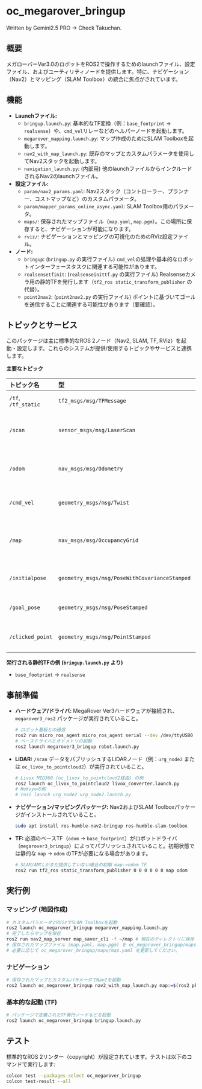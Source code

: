 # oc_megarover_bringup
Written by Gemini2.5 PRO → Check Takuchan.
## 概要

メガローバーVer3.0のロボットをROS2で操作するためのlaunchファイル、設定ファイル、およびユーティリティノードを提供します。特に、ナビゲーション（Nav2）とマッピング（SLAM Toolbox）の統合に焦点がされています。

## 機能

-   **Launchファイル:**
    -   `bringup.launch.py`: 基本的なTF変換（例：`base_footprint` -> `realsense`）や、`cmd_vel`リレーなどのヘルパーノードを起動します。
    -   `megarover_mapping.launch.py`: マップ作成のためにSLAM Toolboxを起動します。
    -   `nav2_with_map_launch.py`: 既存のマップとカスタムパラメータを使用してNav2スタックを起動します。
    -   `navigation_launch.py`: (内部用) 他のlaunchファイルからインクルードされるNav2のlaunchファイル。
-   **設定ファイル:**
    -   `param/nav2_params.yaml`: Nav2スタック（コントローラー、プランナー、コストマップなど）のカスタムパラメータ。
    -   `param/mapper_params_online_async.yaml`: SLAM Toolbox用のパラメータ。
    -   `maps/`: 保存されたマップファイル（`map.yaml`, `map.pgm`）。この場所に保存すると、ナビゲーションが可能になります。
    -   `rviz/`: ナビゲーションとマッピングの可視化のためのRViz設定ファイル。
-   **ノード:**
    -   `bringup`: (`bringup.py` の実行ファイル) `cmd_vel`の処理や基本的なロボットインターフェースタスクに関連する可能性があります。
    -   `realsensetfinit`: (`realsenseinittf.py` の実行ファイル) Realsenseカメラ用の静的TFを発行します（`tf2_ros static_transform_publisher` の代替）。
    -   `point2nav2`: (`point2nav2.py` の実行ファイル) ポイントに基づいてゴールを送信することに関連する可能性があります（要確認）。

## トピックとサービス

このパッケージは主に標準的なROS 2ノード（Nav2, SLAM, TF, RViz）を起動・設定します。これらのシステムが提供/使用するトピックやサービスと連携します。

**主要なトピック**

| トピック名        | 型                                           | 説明                               |
| :---------------- | :------------------------------------------- | :--------------------------------- |
| `/tf`, `/tf_static` | `tf2_msgs/msg/TFMessage`                     | 座標変換情報                       |
| `/scan`           | `sensor_msgs/msg/LaserScan`                  | SLAMおよびNav2コストマップの入力   |
| `/odom`           | `nav_msgs/msg/Odometry`                      | ロボットベースからのオドメトリ情報 |
| `/cmd_vel`        | `geometry_msgs/msg/Twist`                    | ロボットベースへの速度指令         |
| `/map`            | `nav_msgs/msg/OccupancyGrid`                 | SLAMまたはmap_serverからの地図データ |
| `/initialpose`    | `geometry_msgs/msg/PoseWithCovarianceStamped` | ロボットの初期姿勢設定             |
| `/goal_pose`      | `geometry_msgs/msg/PoseStamped`              | ナビゲーションゴールの送信         |
| `/clicked_point`  | `geometry_msgs/msg/PointStamped`             | RVizでクリックされた点             |

**発行される静的TFの例 (`bringup.launch.py` より)**

-   `base_footprint` -> `realsense`

## 事前準備

-   **ハードウェア/ドライバ:** MegaRover Ver3ハードウェアが接続され、`megarover3_ros2` パッケージが実行されていること。
    ```bash
    # ロボット基板との通信
    ros2 run micro_ros_agent micro_ros_agent serial --dev /dev/ttyUSB0 -v4
    # ベースドライバとオドメトリの起動
    ros2 launch megarover3_bringup robot.launch.py
    ```
-   **LiDAR:** `/scan` データをパブリッシュするLiDARノード（例：`urg_node2` または `oc_livox_to_pointcloud2`）が実行されていること。
    ```bash
    # Livox MID360 (oc_livox_to_pointcloud2経由) の例
    ros2 launch oc_livox_to_pointcloud2 livox_converter.launch.py
    # Hokuyoの例
    # ros2 launch urg_node2 urg_node2.launch.py
    ```
-   **ナビゲーション/マッピングパッケージ:** Nav2およびSLAM Toolboxパッケージがインストールされていること。
    ```bash
    sudo apt install ros-humble-nav2-bringup ros-humble-slam-toolbox
    ```
-   **TF:** 必須のベースTF（`odom` -> `base_footprint`）がロボットドライバ（`megarover3_bringup`）によってパブリッシュされていること。初期状態では静的な `map` -> `odom` のTFが必要になる場合があります。
    ```bash
    # SLAM/AMCLがまだ提供していない場合の初期 map->odom TF
    ros2 run tf2_ros static_transform_publisher 0 0 0 0 0 0 map odom
    ```

## 実行例

### マッピング (地図作成)

```bash
# カスタムパラメータとRVizでSLAM Toolboxを起動
ros2 launch oc_megarover_bringup megarover_mapping.launch.py
# 完了したらマップを保存
ros2 run nav2_map_server map_saver_cli -f ~/map # 現在のディレクトリに保存
# 保存されたマップファイル (map.yaml, map.pgm) を oc_megarover_bringup/maps/ に移動し、
# 必要に応じて oc_megarover_bringup/maps/map.yaml を更新してください。
```

### ナビゲーション

```bash
# 保存されたマップとカスタムパラメータでNav2を起動
ros2 launch oc_megarover_bringup nav2_with_map_launch.py map:=$(ros2 pkg prefix oc_megarover_bringup)/share/oc_megarover_bringup/maps/map.yaml
```

### 基本的な起動 (TF)

```bash
# パッケージで定義されたTF発行ノードなどを起動
ros2 launch oc_megarover_bringup bringup.launch.py
```

## テスト

標準的なROS 2リンター（copyright）が設定されています。テストは以下のコマンドで実行します:

```bash
colcon test --packages-select oc_megarover_bringup
colcon test-result --all
```
